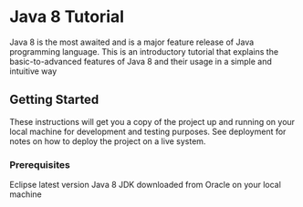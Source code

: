 # Java 8 Tutorial

Java 8 is the most awaited and is a major feature release of Java programming language. 
This is an introductory tutorial that explains the basic-to-advanced features of Java 8 and their usage in a simple and intuitive way

## Getting Started

These instructions will get you a copy of the project up and running on your local machine for development and testing purposes. See deployment for notes on how to deploy the project on a live system.

### Prerequisites

Eclipse latest version
Java 8 JDK downloaded from Oracle on your local machine
